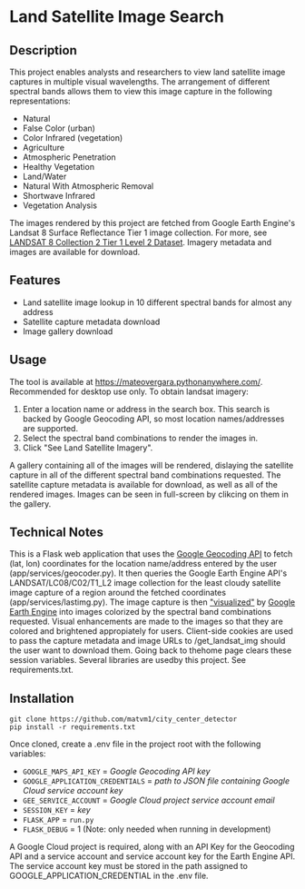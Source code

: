 # Land Satellite Image Search

## Description
This project enables analysts and researchers to view land satellite image captures in multiple visual wavelengths.
The arrangement of different spectral bands allows them to view this image capture in the following representations:
- Natural  
- False Color (urban)  
- Color Infrared (vegetation)  
- Agriculture  
- Atmospheric Penetration  
- Healthy Vegetation  
- Land/Water  
- Natural With Atmospheric Removal  
- Shortwave Infrared  
- Vegetation Analysis  

The images rendered by this project are fetched from Google Earth Engine's Landsat 8 Surface Reflectance Tier 1 image collection.
For more, see [LANDSAT 8 Collection 2 Tier 1 Level 2 Dataset](https://developers.google.com/earth-engine/datasets/catalog/LANDSAT_LC08_C02_T1_L2).
Imagery metadata and images are available for download.

## Features
- Land satellite image lookup in 10 different spectral bands for almost any address
- Satellite capture metadata download
- Image gallery download

## Usage
The tool is available at https://mateovergara.pythonanywhere.com/. Recommended for desktop use only.
To obtain landsat imagery:
1. Enter a location name or address in the search box. This search is backed by Google Geocoding API, so most location names/addresses are supported.
2. Select the spectral band combinations to render the images in.
3. Click "See Land Satellite Imagery".

A gallery containing all of the images will be rendered, dislaying the satellite capture in all of the different spectral band combinations requested.
The satellite capture metadata is available for download, as well as all of the rendered images.
Images can be seen in full-screen by clikcing on them in the gallery.

## Technical Notes
This is a Flask web application that uses the [Google Geocoding API](https://github.com/googlemaps/google-maps-services-python) to fetch (lat, lon) coordinates for the location name/address entered by the user (app/services/geocoder.py).
It then queries the Google Earth Engine API's LANDSAT/LC08/C02/T1_L2 image collection for the least cloudy satellite image capture of a region around the fetched coordinates (app/services/lastimg.py). The image capture is then ["visualized"](https://developers.google.com/earth-engine/apidocs/ee-image-visualize) by [Google Earth Engine](https://developers.google.com/earth-engine/guides/quickstart_python) into images colorized by the spectral band combinations requested. Visual enhancements are made to the images so that they are colored and brightened appropiately for users.
Client-side cookies are used to pass the capture metadata and image URLs to /get_landsat_img should the user want to download them. Going back to thehome page clears these session variables.
Several libraries are usedby this project. See requirements.txt.

## Installation

    git clone https://github.com/matvm1/city_center_detector
    pip install -r requirements.txt

Once cloned, create a .env file in the project root with the following variables:
- `GOOGLE_MAPS_API_KEY` = *Google Geocoding API key*
- `GOOGLE_APPLICATION_CREDENTIALS` = *path to JSON file containing Google Cloud service account key*
- `GEE_SERVICE_ACCOUNT` = *Google Cloud project service account email*
- `SESSION_KEY` = *key*
- `FLASK_APP` = `run.py`
- `FLASK_DEBUG` = 1 (Note: only needed when running in development)

A Google Cloud project is required, along with an API Key for the Geocoding API and a service account and service account key for the Earth Engine API. The service account key must be stored in the path assigned to GOOGLE_APPLICATION_CREDENTIAL in the .env file.
